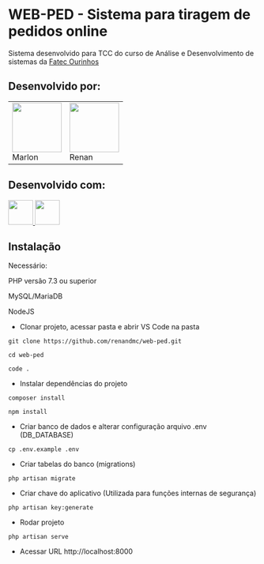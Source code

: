# WEB-PED - Sistema para tiragem de pedidos online

Sistema desenvolvido para TCC do curso de Análise e Desenvolvimento de sistemas da <a href="https://www.fatecourinhos.edu.br/" target="_blank">Fatec Ourinhos</a>

## Desenvolvido por:

<table>    
    <tr>
        <td>
            <a href="https://github.com/mmb97" target="_blank">
                <img src="https://avatars.githubusercontent.com/u/78830257" height="100" />
            </a>
            <br />
            Marlon
        </td>
        <td>
            <a href="https://github.com/renandmc" target="_blank">
                <img src="https://avatars.githubusercontent.com/u/4171539" height="100" />
            </a>
            <br />
            Renan
        </td>
    </tr>
</table>

## Desenvolvido com:

<p>
    <a href="https://laravel.com" target="_blank" title="Laravel 8">
        <img src="https://raw.githubusercontent.com/laravel/art/master/logo-lockup/5%20SVG/2%20CMYK/1%20Full%20Color/laravel-logolockup-cmyk-red.svg" height="50">
    </a>
    <a href="https://getbootstrap.com/" target="_blank" title="Bootstrap">
        <img src="https://upload.wikimedia.org/wikipedia/commons/b/b2/Bootstrap_logo.svg" height="50">
    </a>
</p>

## Instalação

Necessário: 

PHP versão 7.3 ou superior

MySQL/MariaDB

NodeJS

- Clonar projeto, acessar pasta e abrir VS Code na pasta
```
git clone https://github.com/renandmc/web-ped.git

cd web-ped

code .
```
- Instalar dependências do projeto
```
composer install

npm install
```
- Criar banco de dados e alterar configuração arquivo .env (DB_DATABASE)
```
cp .env.example .env
```
- Criar tabelas do banco (migrations)
```
php artisan migrate
```
- Criar chave do aplicativo (Utilizada para funções internas de segurança)
```
php artisan key:generate
```
- Rodar projeto
```
php artisan serve
```
- Acessar URL http://localhost:8000
